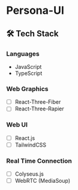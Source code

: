 # Persona-UI

## 🛠 Tech Stack

### Languages

- JavaScript
- TypeScript

### Web Graphics

- [ ] React-Three-Fiber
- [ ] React-Three-Rapier

### Web UI
- [ ] React.js
- [ ] TailwindCSS

### Real Time Connection
- [ ] Colyseus.js
- [ ] WebRTC (MediaSoup)